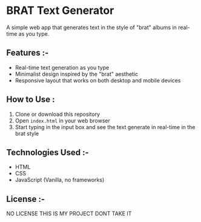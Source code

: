 # BRAT Text Generator 

A simple web app that generates text in the style of "brat" albums in real-time as you type.

## Features :-

- Real-time text generation as you type
- Minimalist design inspired by the "brat" aesthetic
- Responsive layout that works on both desktop and mobile devices

## How to Use :

1. Clone or download this repository
2. Open `index.html` in your web browser
3. Start typing in the input box and see the text generate in real-time in the brat style

## Technologies Used :-

- HTML
- CSS
- JavaScript (Vanilla, no frameworks)

## License :-

NO LICENSE THIS IS MY PROJECT DONT TAKE IT




